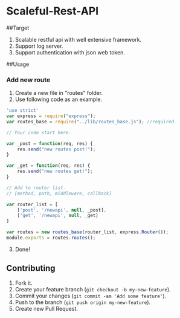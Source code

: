 # Scaleful-Rest-API

##Target
1. Scalable restful api with well extensive framework.
2. Support log server.
3. Support authentication with json web token.

##Usage
### Add new route
1. Create a new file in "routes" folder.
2. Use following code as an example.
  ```Javascript
  'use strict'
  var express = require("express");
  var routes_base = require("../lib/routes_base.js"); //required
  
  // Your code start here.
  
  var _post = function(req, res) {
      res.send("new routes post!");
  }
  
  var _get = function(req, res) {
      res.send("new routes get!");
  }
  
  // Add to router list.
  // [method, path, middleware, callback]
  
  var router_list = [
      ['post', '/newapi', null, _post],
      ['get', '/newapi', null, _get]
  ]

  var routes = new routes_base(router_list, express.Router());
  module.exports = routes.routes();
```
3. Done!

## Contributing

1. Fork it.
2. Create your feature branch (`git checkout -b my-new-feature`).
3. Commit your changes (`git commit -am 'Add some feature'`).
4. Push to the branch (`git push origin my-new-feature`).
5. Create new Pull Request.
